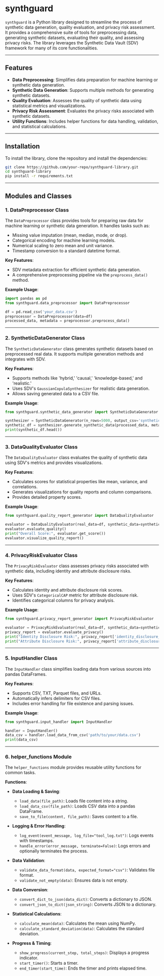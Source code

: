 # synthguard

`synthguard` is a Python library designed to streamline the process of synthetic data generation, quality evaluation, and privacy risk assessment. It provides a comprehensive suite of tools for preprocessing data, generating synthetic datasets, evaluating their quality, and assessing privacy risks. The library leverages the Synthetic Data Vault (SDV) framework for many of its core functionalities.

---

## Features

- **Data Preprocessing**: Simplifies data preparation for machine learning or synthetic data generation.
- **Synthetic Data Generation**: Supports multiple methods for generating synthetic datasets.
- **Quality Evaluation**: Assesses the quality of synthetic data using statistical metrics and visualizations.
- **Privacy Risk Assessment**: Evaluates the privacy risks associated with synthetic datasets.
- **Utility Functions**: Includes helper functions for data handling, validation, and statistical calculations.

---

## Installation

To install the library, clone the repository and install the dependencies:

```bash
git clone https://github.com/your-repo/synthguard-library.git
cd synthguard-library
pip install -r requirements.txt
```

---

## Modules and Classes

### 1. DataPreprocessor Class

The `DataPreprocessor` class provides tools for preparing raw data for machine learning or synthetic data generation. It handles tasks such as:

- Missing value imputation (mean, median, mode, or drop).
- Categorical encoding for machine learning models.
- Numerical scaling to zero mean and unit variance.
- Timestamp conversion to a standard datetime format.

**Key Features**:
- SDV metadata extraction for efficient synthetic data generation.
- A comprehensive preprocessing pipeline via the `preprocess_data()` method.

**Example Usage**:
```python
import pandas as pd
from synthguard.data_preprocessor import DataPreprocessor

df = pd.read_csv('your_data.csv')
preprocessor = DataPreprocessor(data=df)
processed_data, metadata = preprocessor.preprocess_data()
```

---

### 2. SyntheticDataGenerator Class

The `SyntheticDataGenerator` class generates synthetic datasets based on preprocessed real data. It supports multiple generation methods and integrates with SDV.

**Key Features**:
- Supports methods like 'hybrid,' 'causal,' 'knowledge-based,' and 'realistic.'
- Uses SDV's `GaussianCopulaSynthesizer` for realistic data generation.
- Allows saving generated data to a CSV file.

**Example Usage**:
```python
from synthguard.synthetic_data_generator import SyntheticDataGenerator

synthesizer = SyntheticDataGenerator(n_rows=5000, output_csv='synthetic_data.csv', method='realistic')
synthetic_df = synthesizer.generate_synthetic_data(processed_data, metadata)
print(synthetic_df.head())
```

---

### 3. DataQualityEvaluator Class

The `DataQualityEvaluator` class evaluates the quality of synthetic data using SDV's metrics and provides visualizations.

**Key Features**:
- Calculates scores for statistical properties like mean, variance, and correlations.
- Generates visualizations for quality reports and column comparisons.
- Provides detailed property scores.

**Example Usage**:
```python
from synthguard.quality_report_generator import DataQualityEvaluator

evaluator = DataQualityEvaluator(real_data=df, synthetic_data=synthetic_df, metadata=metadata)
evaluator.evaluate_quality()
print("Overall Score:", evaluator.get_score())
evaluator.visualize_quality_report()
```

---

### 4. PrivacyRiskEvaluator Class

The `PrivacyRiskEvaluator` class assesses privacy risks associated with synthetic data, including identity and attribute disclosure risks.

**Key Features**:
- Calculates identity and attribute disclosure risk scores.
- Uses SDV's `CategoricalCAP` metric for attribute disclosure risk.
- Identifies categorical columns for privacy analysis.

**Example Usage**:
```python
from synthguard.privacy_report_generator import PrivacyRiskEvaluator

evaluator = PrivacyRiskEvaluator(real_data=df, synthetic_data=synthetic_df, metadata=metadata)
privacy_report = evaluator.evaluate_privacy()
print("Identity Disclosure Risk:", privacy_report['identity_disclosure_risk'])
print("Attribute Disclosure Risk:", privacy_report['attribute_disclosure_risk'])
```

---

### 5. InputHandler Class

The `InputHandler` class simplifies loading data from various sources into pandas DataFrames.

**Key Features**:
- Supports CSV, TXT, Parquet files, and URLs.
- Automatically infers delimiters for CSV files.
- Includes error handling for file existence and parsing issues.

**Example Usage**:
```python
from synthguard.input_handler import InputHandler

handler = InputHandler()
data_csv = handler.load_data_from_csv('path/to/your/data.csv')
print(data_csv)
```

---

### 6. helper_functions Module

The `helper_functions` module provides reusable utility functions for common tasks.

**Functions**:
- **Data Loading & Saving**:
  - `load_data(file_path)`: Loads file content into a string.
  - `load_data_csv(file_path)`: Loads CSV data into a pandas DataFrame.
  - `save_to_file(content, file_path)`: Saves content to a file.

- **Logging & Error Handling**:
  - `log_event(event_message, log_file="tool_log.txt")`: Logs events with timestamps.
  - `handle_error(error_message, terminate=False)`: Logs errors and optionally terminates the process.

- **Data Validation**:
  - `validate_data_format(data, expected_format="csv")`: Validates file format.
  - `validate_not_empty(data)`: Ensures data is not empty.

- **Data Conversion**:
  - `convert_dict_to_json(data_dict)`: Converts a dictionary to JSON.
  - `convert_json_to_dict(json_string)`: Converts JSON to a dictionary.

- **Statistical Calculations**:
  - `calculate_mean(data)`: Calculates the mean using NumPy.
  - `calculate_standard_deviation(data)`: Calculates the standard deviation.

- **Progress & Timing**:
  - `show_progress(current_step, total_steps)`: Displays a progress indicator.
  - `start_timer()`: Starts a timer.
  - `end_timer(start_time)`: Ends the timer and prints elapsed time.
